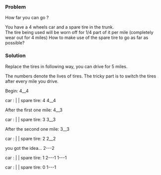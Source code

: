 ### Problem 

How far you can go ? 

You have a 4 wheels car and a spare tire in the trunk.  
The tire being used will be worn off for 1/4 part of it per mile (completely wear out for 4 miles) 
How to make use of the spare tire to go as far as possible?

### Solution 

Replace the tires in following way, you can drive for 5 miles.

The numbers denote the lives of tires. The tricky part is to switch the tires after every mile you drive.

Begin:
    4__4

car : | | spare tire: 4
    4__4

After the first one mile:
    4__3

car : | | spare tire: 3
    3__3

After the second one mile:
    3__3

car : | | spare tire: 2
    2__2

you got the idea...
    2---2

car : | | spare tire: 1
    2---1
    1---1

car : | | spare tire: 0
    1---1


